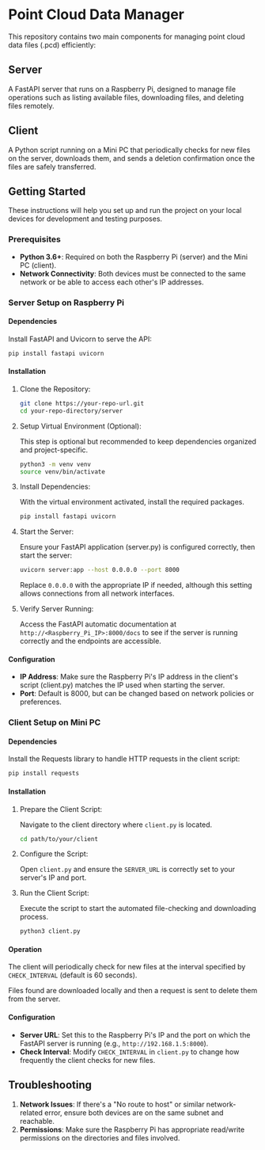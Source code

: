 # Point Cloud Data Manager

This repository contains two main components for managing point cloud data files (.pcd) efficiently:

## Server

A FastAPI server that runs on a Raspberry Pi, designed to manage file operations such as listing available files, downloading files, and deleting files remotely.

## Client

A Python script running on a Mini PC that periodically checks for new files on the server, downloads them, and sends a deletion confirmation once the files are safely transferred.

## Getting Started

These instructions will help you set up and run the project on your local devices for development and testing purposes.

### Prerequisites

- **Python 3.6+**: Required on both the Raspberry Pi (server) and the Mini PC (client).
- **Network Connectivity**: Both devices must be connected to the same network or be able to access each other's IP addresses.

### Server Setup on Raspberry Pi

#### Dependencies

Install FastAPI and Uvicorn to serve the API:

```bash
pip install fastapi uvicorn
```

#### Installation

1. Clone the Repository:

   ```bash
   git clone https://your-repo-url.git
   cd your-repo-directory/server
   ```

2. Setup Virtual Environment (Optional):

   This step is optional but recommended to keep dependencies organized and project-specific.

   ```bash
   python3 -m venv venv
   source venv/bin/activate
   ```

3. Install Dependencies:

   With the virtual environment activated, install the required packages.

   ```bash
   pip install fastapi uvicorn
   ```

4. Start the Server:

   Ensure your FastAPI application (server.py) is configured correctly, then start the server:

   ```bash
   uvicorn server:app --host 0.0.0.0 --port 8000
   ```

   Replace `0.0.0.0` with the appropriate IP if needed, although this setting allows connections from all network interfaces.

5. Verify Server Running:

   Access the FastAPI automatic documentation at `http://<Raspberry_Pi_IP>:8000/docs` to see if the server is running correctly and the endpoints are accessible.

#### Configuration

- **IP Address**: Make sure the Raspberry Pi's IP address in the client's script (client.py) matches the IP used when starting the server.
- **Port**: Default is 8000, but can be changed based on network policies or preferences.

### Client Setup on Mini PC

#### Dependencies

Install the Requests library to handle HTTP requests in the client script:

```bash
pip install requests
```

#### Installation

1. Prepare the Client Script:

   Navigate to the client directory where `client.py` is located.

   ```bash
   cd path/to/your/client
   ```

2. Configure the Script:

   Open `client.py` and ensure the `SERVER_URL` is correctly set to your server's IP and port.

3. Run the Client Script:

   Execute the script to start the automated file-checking and downloading process.

   ```bash
   python3 client.py
   ```

#### Operation

The client will periodically check for new files at the interval specified by `CHECK_INTERVAL` (default is 60 seconds).

Files found are downloaded locally and then a request is sent to delete them from the server.

#### Configuration

- **Server URL**: Set this to the Raspberry Pi's IP and the port on which the FastAPI server is running (e.g., `http://192.168.1.5:8000`).
- **Check Interval**: Modify `CHECK_INTERVAL` in `client.py` to change how frequently the client checks for new files.

## Troubleshooting

1. **Network Issues**: If there's a "No route to host" or similar network-related error, ensure both devices are on the same subnet and reachable.
2. **Permissions**: Make sure the Raspberry Pi has appropriate read/write permissions on the directories and files involved.
